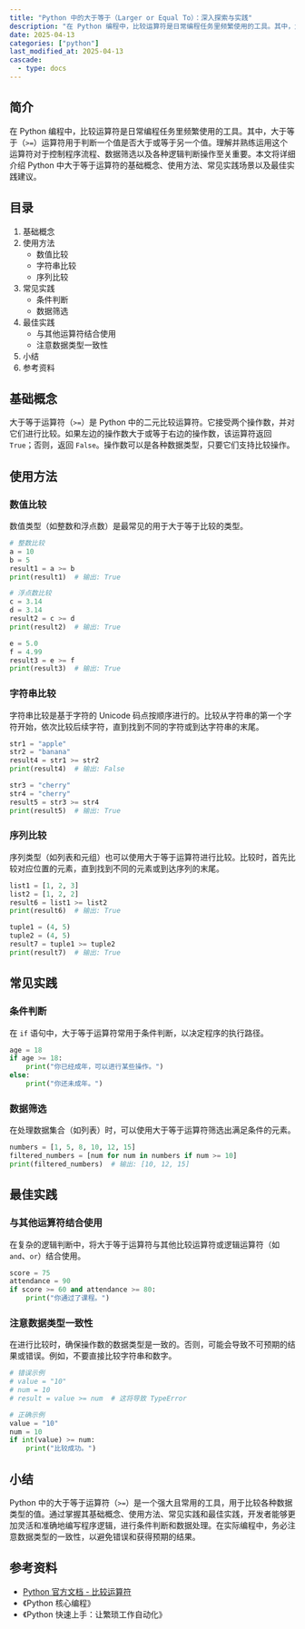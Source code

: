```yaml
---
title: "Python 中的大于等于（Larger or Equal To）：深入探索与实践"
description: "在 Python 编程中，比较运算符是日常编程任务里频繁使用的工具。其中，大于等于（`>=`）运算符用于判断一个值是否大于或等于另一个值。理解并熟练运用这个运算符对于控制程序流程、数据筛选以及各种逻辑判断操作至关重要。本文将详细介绍 Python 中大于等于运算符的基础概念、使用方法、常见实践场景以及最佳实践建议。"
date: 2025-04-13
categories: ["python"]
last_modified_at: 2025-04-13
cascade:
  - type: docs
---
```



## 简介
在 Python 编程中，比较运算符是日常编程任务里频繁使用的工具。其中，大于等于（`>=`）运算符用于判断一个值是否大于或等于另一个值。理解并熟练运用这个运算符对于控制程序流程、数据筛选以及各种逻辑判断操作至关重要。本文将详细介绍 Python 中大于等于运算符的基础概念、使用方法、常见实践场景以及最佳实践建议。

<!-- more -->
## 目录
1. 基础概念
2. 使用方法
    - 数值比较
    - 字符串比较
    - 序列比较
3. 常见实践
    - 条件判断
    - 数据筛选
4. 最佳实践
    - 与其他运算符结合使用
    - 注意数据类型一致性
5. 小结
6. 参考资料

## 基础概念
大于等于运算符（`>=`）是 Python 中的二元比较运算符。它接受两个操作数，并对它们进行比较。如果左边的操作数大于或等于右边的操作数，该运算符返回 `True`；否则，返回 `False`。操作数可以是各种数据类型，只要它们支持比较操作。

## 使用方法

### 数值比较
数值类型（如整数和浮点数）是最常见的用于大于等于比较的类型。
```python
# 整数比较
a = 10
b = 5
result1 = a >= b
print(result1)  # 输出: True

# 浮点数比较
c = 3.14
d = 3.14
result2 = c >= d
print(result2)  # 输出: True

e = 5.0
f = 4.99
result3 = e >= f
print(result3)  # 输出: True
```

### 字符串比较
字符串比较是基于字符的 Unicode 码点按顺序进行的。比较从字符串的第一个字符开始，依次比较后续字符，直到找到不同的字符或到达字符串的末尾。
```python
str1 = "apple"
str2 = "banana"
result4 = str1 >= str2
print(result4)  # 输出: False

str3 = "cherry"
str4 = "cherry"
result5 = str3 >= str4
print(result5)  # 输出: True
```

### 序列比较
序列类型（如列表和元组）也可以使用大于等于运算符进行比较。比较时，首先比较对应位置的元素，直到找到不同的元素或到达序列的末尾。
```python
list1 = [1, 2, 3]
list2 = [1, 2, 2]
result6 = list1 >= list2
print(result6)  # 输出: True

tuple1 = (4, 5)
tuple2 = (4, 5)
result7 = tuple1 >= tuple2
print(result7)  # 输出: True
```

## 常见实践

### 条件判断
在 `if` 语句中，大于等于运算符常用于条件判断，以决定程序的执行路径。
```python
age = 18
if age >= 18:
    print("你已经成年，可以进行某些操作。")
else:
    print("你还未成年。")
```

### 数据筛选
在处理数据集合（如列表）时，可以使用大于等于运算符筛选出满足条件的元素。
```python
numbers = [1, 5, 8, 10, 12, 15]
filtered_numbers = [num for num in numbers if num >= 10]
print(filtered_numbers)  # 输出: [10, 12, 15]
```

## 最佳实践

### 与其他运算符结合使用
在复杂的逻辑判断中，将大于等于运算符与其他比较运算符或逻辑运算符（如 `and`、`or`）结合使用。
```python
score = 75
attendance = 90
if score >= 60 and attendance >= 80:
    print("你通过了课程。")
```

### 注意数据类型一致性
在进行比较时，确保操作数的数据类型是一致的。否则，可能会导致不可预期的结果或错误。例如，不要直接比较字符串和数字。
```python
# 错误示例
# value = "10"
# num = 10
# result = value >= num  # 这将导致 TypeError

# 正确示例
value = "10"
num = 10
if int(value) >= num:
    print("比较成功。")
```

## 小结
Python 中的大于等于运算符（`>=`）是一个强大且常用的工具，用于比较各种数据类型的值。通过掌握其基础概念、使用方法、常见实践和最佳实践，开发者能够更加灵活和准确地编写程序逻辑，进行条件判断和数据处理。在实际编程中，务必注意数据类型的一致性，以避免错误和获得预期的结果。

## 参考资料
- [Python 官方文档 - 比较运算符](https://docs.python.org/3/reference/expressions.html#comparisons)
- 《Python 核心编程》
- 《Python 快速上手：让繁琐工作自动化》
